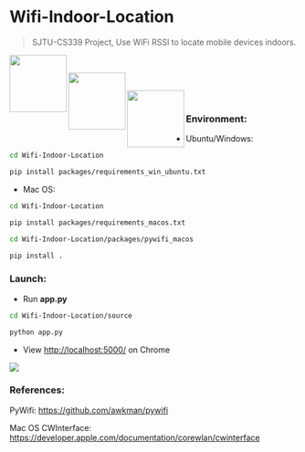 # **Wifi-Indoor-Location**

> SJTU-CS339 Project, Use WiFi RSSI to locate mobile devices indoors.

<img src='https://img.shields.io/badge/python-3.5.7-blue.svg'  align='left' style=' width:100px'/></br>

<img src='https://img.shields.io/badge/flask-1.1.1-brightgreen'  align='left' style=' width:100px'/></br>

<img src='https://img.shields.io/badge/pyobjc-6.1-red'  align='left' style=' width:100px'/></br>



### Environment:

- Ubuntu/Windows:

```bash
cd Wifi-Indoor-Location

pip install packages/requirements_win_ubuntu.txt
```

- Mac OS:

```bash
cd Wifi-Indoor-Location

pip install packages/requirements_macos.txt
```

```bash
cd Wifi-Indoor-Location/packages/pywifi_macos

pip install .
```



### Launch:

- Run **app.py**

```bash
cd Wifi-Indoor-Location/source

python app.py
```

- View [http://localhost:5000/](http://localhost:5000/) on Chrome

![](http://kylinhub.oss-cn-shanghai.aliyuncs.com/2019-11-12-%E6%88%AA%E5%B1%8F2019-11-12%E4%B8%8B%E5%8D%8810.37.38.png)



### References:

PyWifi: https://github.com/awkman/pywifi

Mac OS CWInterface: https://developer.apple.com/documentation/corewlan/cwinterface